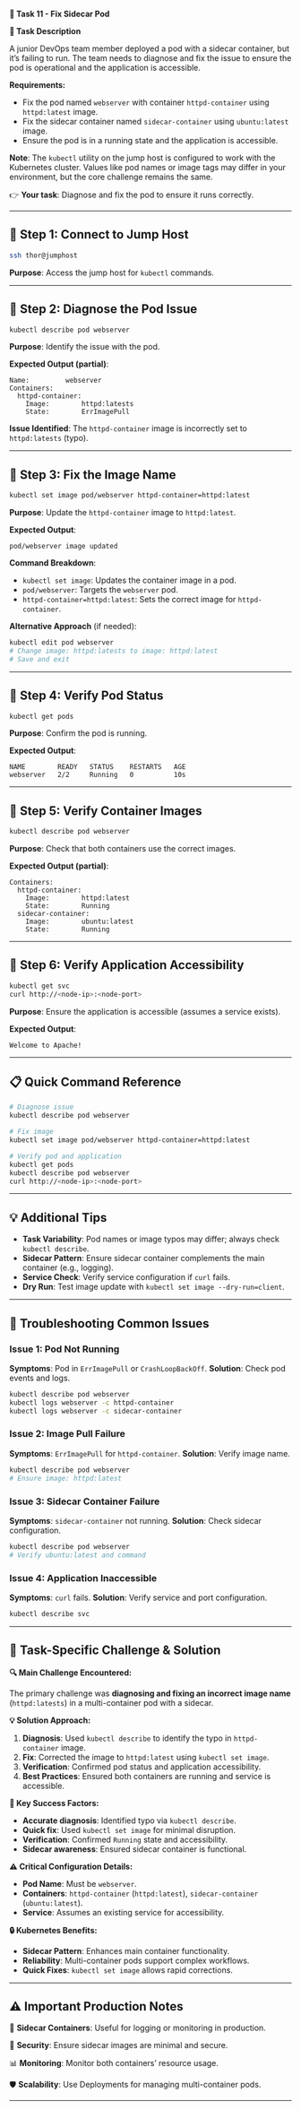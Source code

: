 **🌟 Task 11 - Fix Sidecar Pod**

**📌 Task Description**

A junior DevOps team member deployed a pod with a sidecar container, but it’s failing to run. The team needs to diagnose and fix the issue to ensure the pod is operational and the application is accessible.

**Requirements:**
- Fix the pod named `webserver` with container `httpd-container` using `httpd:latest` image.
- Fix the sidecar container named `sidecar-container` using `ubuntu:latest` image.
- Ensure the pod is in a running state and the application is accessible.

**Note**: The `kubectl` utility on the jump host is configured to work with the Kubernetes cluster. Values like pod names or image tags may differ in your environment, but the core challenge remains the same.

👉 **Your task**: Diagnose and fix the pod to ensure it runs correctly.

---

## 🔹 Step 1: Connect to Jump Host

```bash
ssh thor@jumphost
```

**Purpose**: Access the jump host for `kubectl` commands.

---

## 🔹 Step 2: Diagnose the Pod Issue

```bash
kubectl describe pod webserver
```

**Purpose**: Identify the issue with the pod.

**Expected Output (partial)**:
```
Name:         webserver
Containers:
  httpd-container:
    Image:        httpd:latests
    State:        ErrImagePull
```

**Issue Identified**: The `httpd-container` image is incorrectly set to `httpd:latests` (typo).

---

## 🔹 Step 3: Fix the Image Name

```bash
kubectl set image pod/webserver httpd-container=httpd:latest
```

**Purpose**: Update the `httpd-container` image to `httpd:latest`.

**Expected Output**:
```
pod/webserver image updated
```

**Command Breakdown**:
- `kubectl set image`: Updates the container image in a pod.
- `pod/webserver`: Targets the `webserver` pod.
- `httpd-container=httpd:latest`: Sets the correct image for `httpd-container`.

**Alternative Approach** (if needed):
```bash
kubectl edit pod webserver
# Change image: httpd:latests to image: httpd:latest
# Save and exit
```

---

## 🔹 Step 4: Verify Pod Status

```bash
kubectl get pods
```

**Purpose**: Confirm the pod is running.

**Expected Output**:
```
NAME        READY   STATUS    RESTARTS   AGE
webserver   2/2     Running   0          10s
```

---

## 🔹 Step 5: Verify Container Images

```bash
kubectl describe pod webserver
```

**Purpose**: Check that both containers use the correct images.

**Expected Output (partial)**:
```
Containers:
  httpd-container:
    Image:        httpd:latest
    State:        Running
  sidecar-container:
    Image:        ubuntu:latest
    State:        Running
```

---

## 🔹 Step 6: Verify Application Accessibility

```bash
kubectl get svc
curl http://<node-ip>:<node-port>
```

**Purpose**: Ensure the application is accessible (assumes a service exists).

**Expected Output**:
```
Welcome to Apache!
```

---

## 📋 Quick Command Reference

```bash
# Diagnose issue
kubectl describe pod webserver

# Fix image
kubectl set image pod/webserver httpd-container=httpd:latest

# Verify pod and application
kubectl get pods
kubectl describe pod webserver
curl http://<node-ip>:<node-port>
```

---

## 💡 Additional Tips

- **Task Variability**: Pod names or image typos may differ; always check `kubectl describe`.
- **Sidecar Pattern**: Ensure sidecar container complements the main container (e.g., logging).
- **Service Check**: Verify service configuration if `curl` fails.
- **Dry Run**: Test image update with `kubectl set image --dry-run=client`.

---

## 🔧 Troubleshooting Common Issues

### **Issue 1: Pod Not Running**
**Symptoms**: Pod in `ErrImagePull` or `CrashLoopBackOff`.
**Solution**: Check pod events and logs.
```bash
kubectl describe pod webserver
kubectl logs webserver -c httpd-container
kubectl logs webserver -c sidecar-container
```

### **Issue 2: Image Pull Failure**
**Symptoms**: `ErrImagePull` for `httpd-container`.
**Solution**: Verify image name.
```bash
kubectl describe pod webserver
# Ensure image: httpd:latest
```

### **Issue 3: Sidecar Container Failure**
**Symptoms**: `sidecar-container` not running.
**Solution**: Check sidecar configuration.
```bash
kubectl describe pod webserver
# Verify ubuntu:latest and command
```

### **Issue 4: Application Inaccessible**
**Symptoms**: `curl` fails.
**Solution**: Verify service and port configuration.
```bash
kubectl describe svc
```

---

## 🚨 Task-Specific Challenge & Solution

**🔍 Main Challenge Encountered:**

The primary challenge was **diagnosing and fixing an incorrect image name** (`httpd:latests`) in a multi-container pod with a sidecar.

**💡 Solution Approach:**
1. **Diagnosis**: Used `kubectl describe` to identify the typo in `httpd-container` image.
2. **Fix**: Corrected the image to `httpd:latest` using `kubectl set image`.
3. **Verification**: Confirmed pod status and application accessibility.
4. **Best Practices**: Ensured both containers are running and service is accessible.

**🎯 Key Success Factors:**
- **Accurate diagnosis**: Identified typo via `kubectl describe`.
- **Quick fix**: Used `kubectl set image` for minimal disruption.
- **Verification**: Confirmed `Running` state and accessibility.
- **Sidecar awareness**: Ensured sidecar container is functional.

**⚠️ Critical Configuration Details:**
- **Pod Name**: Must be `webserver`.
- **Containers**: `httpd-container` (`httpd:latest`), `sidecar-container` (`ubuntu:latest`).
- **Service**: Assumes an existing service for accessibility.

**🔒 Kubernetes Benefits:**
- **Sidecar Pattern**: Enhances main container functionality.
- **Reliability**: Multi-container pods support complex workflows.
- **Quick Fixes**: `kubectl set image` allows rapid corrections.

---

## ⚠️ Important Production Notes

🔧 **Sidecar Containers**: Useful for logging or monitoring in production.

🔐 **Security**: Ensure sidecar images are minimal and secure.

📊 **Monitoring**: Monitor both containers’ resource usage.

🛡️ **Scalability**: Use Deployments for managing multi-container pods.

---
